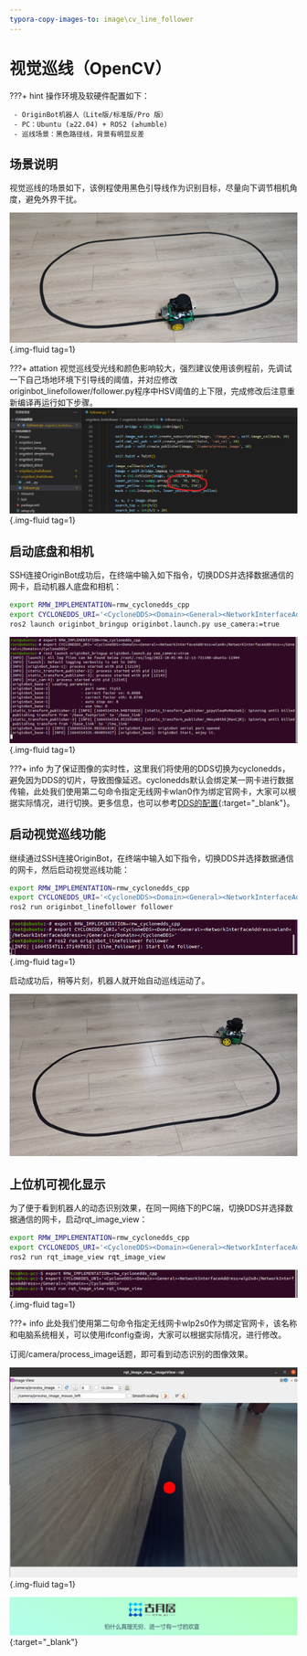 ```yaml
---
typora-copy-images-to: image\cv_line_follower
---
```


# **视觉巡线（OpenCV）**

???+ hint
    操作环境及软硬件配置如下：

     - OriginBot机器人（Lite版/标准版/Pro 版）
     - PC：Ubuntu (≥22.04) + ROS2 (≥humble)
     - 巡线场景：黑色路径线，背景有明显反差



## **场景说明**

视觉巡线的场景如下，该例程使用黑色引导线作为识别目标，尽量向下调节相机角度，避免外界干扰。

![e15c780e42a2fc9bb4895f6425a9275](../../assets/img/cv_line_follower/e15c780e42a2fc9bb4895f6425a9275.jpg){.img-fluid tag=1}

???+ attation
    视觉巡线受光线和颜色影响较大，强烈建议使用该例程前，先调试一下自己场地环境下引导线的阈值，并对应修改originbot_linefollower/follower.py程序中HSV阈值的上下限，完成修改后注意重新编译再运行如下步骤。![image-20221001003240373](../../assets/img/cv_line_follower/image-20221001003240373.png){.img-fluid tag=1}



## **启动底盘和相机**

SSH连接OriginBot成功后，在终端中输入如下指令，切换DDS并选择数据通信的网卡，启动机器人底盘和相机：

```bash
export RMW_IMPLEMENTATION=rmw_cyclonedds_cpp
export CYCLONEDDS_URI='<CycloneDDS><Domain><General><NetworkInterfaceAddress>wlan0</NetworkInterfaceAddress></General></Domain></CycloneDDS>'
ros2 launch originbot_bringup originbot.launch.py use_camera:=true
```

![2022-10-01_00-12](../../assets/img/cv_line_follower/2022-10-01_00-12.png){.img-fluid tag=1}

???+ info
    为了保证图像的实时性，这里我们将使用的DDS切换为cyclonedds，避免因为DDS的切片，导致图像延迟。cyclonedds默认会绑定某一网卡进行数据传输，此处我们使用第二句命令指定无线网卡wlan0作为绑定官网卡，大家可以根据实际情况，进行切换。更多信息，也可以参考[DDS的配置](../manual/camera_visualization.md#dds){:target="_blank"}。



## **启动视觉巡线功能**

继续通过SSH连接OriginBot，在终端中输入如下指令，切换DDS并选择数据通信的网卡，然后启动视觉巡线功能：

```bash
export RMW_IMPLEMENTATION=rmw_cyclonedds_cpp
export CYCLONEDDS_URI='<CycloneDDS><Domain><General><NetworkInterfaceAddress>wlan0</NetworkInterfaceAddress></General></Domain></CycloneDDS>'
ros2 run originbot_linefollower follower
```

![2022-10-01_00-19](../../assets/img/cv_line_follower/2022-10-01_00-19.png){.img-fluid tag=1}



启动成功后，稍等片刻，机器人就开始自动巡线运动了。



![deeplearning_follow_line](../../assets/img/cv_line_follower/deeplearning_follow_line.gif)





## **上位机可视化显示**

为了便于看到机器人的动态识别效果，在同一网络下的PC端，切换DDS并选择数据通信的网卡，启动rqt_image_view：

```bash
export RMW_IMPLEMENTATION=rmw_cyclonedds_cpp
export CYCLONEDDS_URI='<CycloneDDS><Domain><General><NetworkInterfaceAddress>wlp2s0</NetworkInterfaceAddress></General></Domain></CycloneDDS>'
ros2 run rqt_image_view rqt_image_view
```

![2022-10-01_00-19_1](../../assets/img/cv_line_follower/2022-10-01_00-19_1.png){.img-fluid tag=1}

???+ info
    此处我们使用第二句命令指定无线网卡wlp2s0作为绑定官网卡，该名称和电脑系统相关，可以使用ifconfig查询，大家可以根据实际情况，进行修改。



订阅/camera/process_image话题，即可看到动态识别的图像效果。

![img](../../assets/img/cv_line_follower/2022-08-26_21-56.jpg){.img-fluid tag=1}



[![图片1](../../assets/img/footer.png)](https://www.guyuehome.com/){:target="_blank"}
